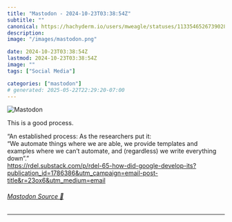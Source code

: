 ```yaml
---
title: "Mastodon - 2024-10-23T03:38:54Z"
subtitle: ""
canonical: https://hachyderm.io/users/mweagle/statuses/113354652673902816
description:
image: "/images/mastodon.png"

date: 2024-10-23T03:38:54Z
lastmod: 2024-10-23T03:38:54Z
image: ""
tags: ["Social Media"]

categories: ["mastodon"]
# generated: 2025-05-22T22:29:20-07:00
---
```

![Mastodon](/images/mastodon.png)

<p>This is a good process. </p><p>“An established process: As the researchers put it: <br />“We automate things where we are able, we provide templates and examples where we can’t automate, and (regardless) we write everything down”.” <br /><a href="https://rdel.substack.com/p/rdel-65-how-did-google-develop-its?publication_id=1786386&amp;utm_campaign=email-post-title&amp;r=23ox6&amp;utm_medium=email" target="_blank" rel="nofollow noopener noreferrer" translate="no"><span class="invisible">https://</span><span class="ellipsis">rdel.substack.com/p/rdel-65-ho</span><span class="invisible">w-did-google-develop-its?publication_id=1786386&amp;utm_campaign=email-post-title&amp;r=23ox6&amp;utm_medium=email</span></a></p>


###### [Mastodon Source 🐘](https://hachyderm.io/@mweagle/113354652673902816)

___
